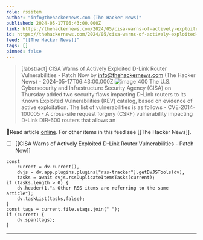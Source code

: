 ```yaml
---
role: rssitem
author: "info@thehackernews.com (The Hacker News)"
published: 2024-05-17T06:43:00.000Z
link: https://thehackernews.com/2024/05/cisa-warns-of-actively-exploited-d-link.html
id: https://thehackernews.com/2024/05/cisa-warns-of-actively-exploited-d-link.html
feed: "[[The Hacker News]]"
tags: []
pinned: false
---
```


> [!abstract] CISA Warns of Actively Exploited D-Link Router Vulnerabilities - Patch Now by info@thehackernews.com (The Hacker News) - 2024-05-17T06:43:00.000Z
> <span class="rss-image">![image|400](https://blogger.googleusercontent.com/img/b/R29vZ2xl/AVvXsEjif0vHPiJpWqSsxYf6_ZftcHyQWnudXK5c0G1j4lk-mM1WJs-TZHhgitfonc7VJBNvCrZMtrAmL0ms_XPCe8LYGpB5CxrIn8xijJTtD98T5hDh7xTWBl5DkzbNmrY8Z2XwrVFa29h2SYwv2Ambz4DKI3fhCFPn3vzfFFcdHUR1NeJUzJfocCIac_SOBlZo/s1600/dlink.png)</span> The U.S. Cybersecurity and Infrastructure Security Agency (CISA) on Thursday added two security flaws impacting D-Link routers to its Known Exploited Vulnerabilities (KEV) catalog, based on evidence of active exploitation. The list of vulnerabilities is as follows - CVE-2014-100005 - A cross-site request forgery (CSRF) vulnerability impacting D-Link DIR-600 routers that allows an

🔗Read article [online](https://thehackernews.com/2024/05/cisa-warns-of-actively-exploited-d-link.html). For other items in this feed see [[The Hacker News]].

- [ ] [[CISA Warns of Actively Exploited D-Link Router Vulnerabilities - Patch Now]]

~~~dataviewjs
const
    current = dv.current(),
	dvjs = dv.app.plugins.plugins["rss-tracker"].getDVJSTools(dv),
	tasks = await dvjs.rssDuplicateItemsTasks(current);
if (tasks.length > 0) {
	dv.header(1,"⚠ Other RSS items are referring to the same article");
    dv.taskList(tasks,false);
}
const tags = current.file.etags.join(" ");
if (current) {
	dv.span(tags);
}
~~~

- - -

